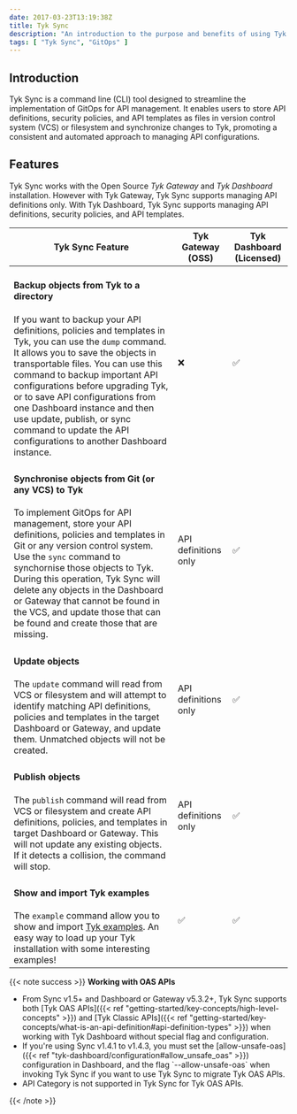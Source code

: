 ```yaml
---
date: 2017-03-23T13:19:38Z
title: Tyk Sync
description: "An introduction to the purpose and benefits of using Tyk Sync for GitOps in API management. Learn about Tyk Sync's main features, including synchronization of API definitions and policies, support for version control system (VCS) and filesystem, and backup of objects from Tyk."
tags: [ "Tyk Sync", "GitOps" ]
---
```


## Introduction
Tyk Sync is a command line (CLI) tool designed to streamline the implementation of GitOps for API management. It enables users to store API definitions, security policies, and API templates as files in version control system (VCS) or filesystem and synchronize changes to Tyk, promoting a consistent and automated approach to managing API configurations.

## Features
Tyk Sync works with the Open Source *Tyk Gateway* and *Tyk Dashboard* installation. However with Tyk Gateway, Tyk Sync supports managing API definitions only. With Tyk Dashboard, Tyk Sync supports managing API definitions, security policies, and API templates.

| Tyk Sync Feature                                                           | Tyk Gateway (OSS) | Tyk Dashboard (Licensed) |
| ---------------------------------------------------------------------------|-------------------|--------------------------|
| <h4>Backup objects from Tyk to a directory</h4>If you want to backup your API definitions, policies and templates in Tyk, you can use the `dump` command. It allows you to save the objects in transportable files. You can use this command to backup important API configurations before upgrading Tyk, or to save API configurations from one Dashboard instance and then use update, publish, or sync command to update the API configurations to another Dashboard instance. | ❌ | ✅ |
| <h4>Synchronise objects from Git (or any VCS) to Tyk</h4>To implement GitOps for API management, store your API definitions, policies and templates in Git or any version control system. Use the `sync` command to synchornise those objects to Tyk. During this operation, Tyk Sync will delete any objects in the Dashboard or Gateway that cannot be found in the VCS, and update those that can be found and create those that are missing.| API definitions only | ✅ |
| <h4>Update objects</h4>The `update` command will read from VCS or filesystem and will attempt to identify matching API definitions, policies and templates in the target Dashboard or Gateway, and update them. Unmatched objects will not be created.| API definitions only | ✅ |
| <h4>Publish objects</h4>The `publish` command will read from VCS or filesystem and create API definitions, policies, and templates in target Dashboard or Gateway. This will not update any existing objects. If it detects a collision, the command will stop.| API definitions only | ✅ |
| <h4>Show and import Tyk examples</h4>The `example` command allow you to show and import [Tyk examples](https://github.com/TykTechnologies/tyk-examples). An easy way to load up your Tyk installation with some interesting examples!| ✅ | ✅ |

{{< note success >}}
**Working with OAS APIs**

<ul>
<li>From Sync v1.5+ and Dashboard or Gateway v5.3.2+, Tyk Sync supports both [Tyk OAS APIs]({{< ref "getting-started/key-concepts/high-level-concepts" >}}) and [Tyk Classic APIs]({{< ref "getting-started/key-concepts/what-is-an-api-definition#api-definition-types" >}}) when working with Tyk Dashboard without special flag and configuration.

<li>If you're using Sync v1.4.1 to v1.4.3, you must set the [allow-unsafe-oas]({{< ref "tyk-dashboard/configuration#allow_unsafe_oas" >}}) configuration in Dashboard, and the flag `--allow-unsafe-oas` when invoking Tyk Sync if you want to use Tyk Sync to migrate Tyk OAS APIs. 

<li>API Category is not supported in Tyk Sync for Tyk OAS APIs.
</ul>
{{< /note >}}
